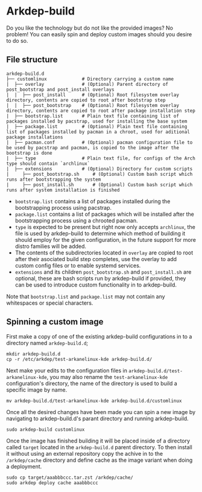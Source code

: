 # Arkdep-build

Do you like the technology but do not like the provided images? No problem! You can easily spin and deploy custom images should you desire to do so.

## File structure

```text
arkdep-build.d
├── customlinux			    # Directory carrying a custom name
|  ├── overlay              # (Optional) Parent directory of post_bootstrap and post_install overlays
|  |  ├── post_install		# (Optional) Root filesystem overlay directory, contents are copied to root after bootstrap step
|  |  ├── post_bootstrap	# (Optional) Root filesystem overlay directory, contents are copied to root after package installation step
|  ├── bootstrap.list	    # Plain text file containing list of packages installed by pacstrap, used for installing the base system
|  ├── package.list		    # (Optional) Plain text file containing list of packages installed by pacman in a chroot, used for aditional package installations
|  ├── pacman.conf		    # (Optional) pacman configuration file to be used by pacstrap and pacman, is copied to the image after the bootstrap is done
|  ├── type         	    # Plain text file, for configs of the Arch type should contain `archlinux`
|  ├── extensions		    # (Optional) Directory for custom scripts
|     ├── post_bootstrap.sh     # (Optional) Custom bash script which runs after bootstrapping the system
|     ├── post_install.sh	    # (Optional) Custom bash script which runs after system installation is finished
```

- `bootstrap.list` contains a list of packages installed during the bootstrapping process using pacstrap.
- `package.list` contains a list of packages which will be installed after the bootstrapping process using a chrooted pacman.
- `type` is expected to be present but right now only accepts `archlinux`, the file is used by arkdep-build to determine which method of building it should employ for the given configuration, in the future support for more distro families will be added.
- The contents of the subdirectories located in `overlay` are copied to root after their asociated build step completes, use the overlay to add custom config files or to enable systemd services.
- `extensions` and its children `post_bootstrap.sh` and `post_install.sh` are optional, these are bash scripts run by arkdep-build if provided, they can be used to introduce custom functionality in to arkdep-build.

Note that `bootstrap.list` and `package.list` may not contain any whitespaces or special characters.

## Spinning a custom image
First make a copy of one of the existing arkdep-build configurations in to a directory named `arkdep-build.d`;

```console
mkdir arkdep-build.d
cp -r /etc/arkdep/test-arkanelinux-kde arkdep-build.d/
```

Next make your edits to the configuration files in `arkdep-build.d/test-arkanelinux-kde`, you may also rename the `test-arkanelinux-kde `configuration's directory, the name of the directory is used to build a specific image by name.

```console
mv arkdep-build.d/test-arkanelinux-kde arkdep-build.d/customlinux
```

Once all the desired changes have been made you can spin a new image by navigating to arkdep-build.d's parant directory and running arkdep-build.

```console
sudo arkdep-build customlinux
```

Once the image has finished building it will be placed inside of a directory called `target` located in the `arkdep-build.d` parent directory. To then install it without using an external repository copy the achive in to the `/arkdep/cache` directory and define cache as the image variant when doing a deployment.

```console
sudo cp target/aaabbbccc.tar.zst /arkdep/cache/
sudo arkdep deploy cache aaabbbccc
```
